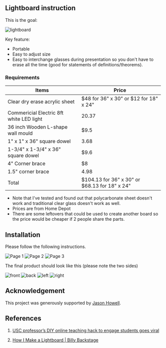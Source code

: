 ## Lightboard instruction
This is the goal:

![lightboard](lightboard.jpg)

Key feature:

* Portable
* Easy to adjust size
* Easy to interchange glasses during presentation so you don't have to erase all the time (good for statements of definitions/theorems).

### Requirements

| Items         | Price     |
|----           | ----      |
|Clear dry erase acrylic sheet   |   $48 for 36" x 30" or $12 for 18" x 24" |
|Commericial Electric 8ft white LED light   |20.37  |
|36 inch Wooden L-shape wall mould | $9.5 |
|1" x 1" x 36" square dowel | 3.68 |
|1-3/4" x 1-3/4" x 36" square dowel | $9.6 |
|4" Corner brace   | $8    |
|1.5" corner brace | 4.98   |
| Total | $104.13 for 36" x 30" or $68.13 for 18" x 24" |

* Note that I've tested and found out that polycarbonate sheet doesn't work and traditional clear glass doesn't work as well.
* Prices are from Home Depot
* There are some leftovers that could be used to create another board so the price would be cheaper if 2 people share the parts.

## Installation

Please follow the following instructions.

![Page 1](instruction1.jpg)
![Page 2](instruction2.jpg)
![Page 3](instruction3.jpg)

The final product should look like this (please note the two sides)

![front](front.jpg)
![back](back.jpg)
![left](left.jpg)
![right](right.jpg)

## Acknowledgement
This project was generously supported by [Jason Howell](https://www.cmu.edu/math/people/faculty/howell.html).

## References
1. [USC professor’s DIY online teaching hack to engage students goes viral](https://news.usc.edu/174170/emily-nix-usc-professors-diy-online-teaching-hack/)

2. [How I Make a Lightboard | Billy Backstage](https://www.youtube.com/watch?v=2mf03HhlE6E)